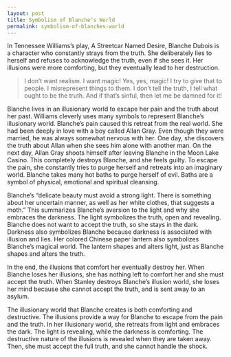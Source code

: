 ```yaml
---
layout: post
title: Symbolism of Blanche’s World
permalink: symbolism-of-blanches-world
---
```


In Tennessee Williams’s play, A Streetcar Named Desire, Blanche Dubois is a character who constantly strays from the truth. She deliberately lies to herself and refuses to acknowledge the truth, even if she sees it. Her illusions were more comforting, but they eventually lead to her destruction.

> I don’t want realism. I want magic! Yes, yes, magic! I try to give that to people. I misrepresent things to them. I don’t tell the truth, I tell what ought to be the truth. And if that’s sinful, then let me be damned for it!

Blanche lives in an illusionary world to escape her pain and the truth about her past. Williams cleverly uses many symbols to represent Blanche’s illusionary world. Blanche’s pain caused this retreat from the real world. She had been deeply in love with a boy called Allan Gray. Even though they were married, he was always somewhat nervous with her. One day, she discovers the truth about Allan when she sees him alone with another man. On the next day, Allan Gray shoots himself after leaving Blanche in the Moon Lake Casino. This completely destroys Blanche, and she feels guilty. To escape the pain, she constantly tries to purge herself and retreats into an imaginary world. Blanche takes many hot baths to purge herself of evil. Baths are a symbol of physical, emotional and spiritual cleansing.

Blanche’s “delicate beauty must avoid a strong light. There is something about her uncertain manner, as well as her white clothes, that suggests a moth.” This summarizes Blanche’s aversion to the light and why she embraces the darkness. The light symbolizes the truth, open and revealing. Blanche does not want to accept the truth, so she stays in the dark. Darkness also symbolizes Blanche because darkness is associated with illusion and lies. Her colored Chinese paper lantern also symbolizes Blanche’s magical world. The lantern shapes and alters light, just as Blanche shapes and alters the truth.

In the end, the illusions that comfort her eventually destroy her. When Blanche loses her illusions, she has nothing left to comfort her and she must accept the truth. When Stanley destroys Blanche’s illusion world, she loses her mind because she cannot accept the truth, and is sent away to an asylum.

The illusionary world that Blanche creates is both comforting and destructive. The illusions provide a way for Blanche to escape from the pain and the truth. In her illusionary world, she retreats from light and embraces the dark. The light is revealing, while the darkness is comforting. The destructive nature of the illusions is revealed when they are taken away. Then, she must accept the full truth, and she cannot handle the shock.
